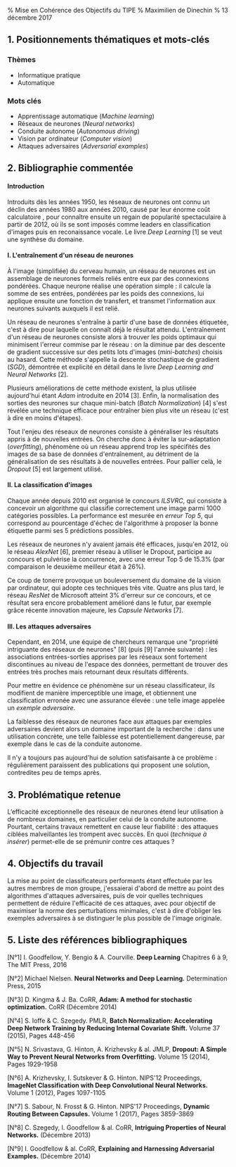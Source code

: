 % Mise en Cohérence des Objectifs du TIPE
% Maximilien de Dinechin
% 13 décembre 2017

<!-- La Mise en Cohérence des Objectifs du TIPE est constituée de 5 parties liées entre elles, tout en étant différenciées, amenant le candidat à déboucher sur les objectifs de son travail. Elles seront saisies selon l'ordre suivant:

    1. Positionnements thématiques et mots-clés (français et anglais)
    2. Bibliographie commentée (650 mots)
    3. Problématique retenue (50 mots)
    4. Objectifs du TIPE (100 mots)
    5. Liste de références bibliographiques (2 à 10 références) -->


## 1. Positionnements thématiques et mots-clés

<!-- Le positionnement thématique du TIPE doit être défini par le candidat par la sélection d'un à trois thèmes dans une liste proposée lors de la saisie. Ce positionnement assurera une mise en correspondance du contenu scientifique du TIPE avec les compétences du binôme d'examinateurs qui auront à évaluer le travail du candidat.

Le choix de 5 mots-clés en français (et en anglais) incite le candidat à prendre du recul sur les éléments les plus significatifs de son travail. Ils doivent être en cohérence avec la bibliographie, la problématique et les objectifs choisis par le candidat. -->

### Thèmes

- Informatique pratique
- Automatique

### Mots clés

- Apprentissage automatique (*Machine learning*)
- Réseaux de neurones (*Neural networks*)
- Conduite autonome (*Autonomous driving*)
- Vision par ordinateur (*Computer vision*)
- Attaques adversaires (*Adversarial examples*)


## 2. Bibliographie commentée

<!-- Un travail efficace du candidat satisfaisant aux critères d'évaluation de l'épreuve du TIPE suppose obligatoirement une connaissance préalable de travaux antérieurs « balisant » le domaine choisi.

L'objectif de cette partie est donc d'inciter le candidat à mettre en cohérence son travail de TIPE par rapport à un certain contexte scientifique. L'objectif consiste à synthétiser ce contexte scientifique en analysant quelques travaux significatifs du domaine dans lequel le travail s'inscrit. Le candidat citera dans son texte, avec renvois numérotés, une liste d'ouvrages, périodiques, pages web ou tout autres documents pertinents jugés significatifs.

Cette synthèse a pour objectif l'appropriation par le candidat de son sujet : les principes généraux, les expérimentations, les lois et concepts voire certaines questions restant en suspens ou des sujets controversés. Cette synthèse circonstanciée et factuelle doit permettre au candidat d'acquérir une vision plus globale du sujet choisi en faisant apparaître plusieurs problématiques en jeu dans le domaine dont celle qu'il aura choisi de traiter.

Dans le cas d'un travail de groupe, cette bibliographie devra être commune et issue du travail collectif. -->

<!-- 650 mots -->

#### Introduction

Introduits dès les années 1950, les réseaux de neurones ont connu un déclin des années 1980 aux années 2010, causé par leur énorme coût calculatoire <!-- énormes coûts calculatoires ? -->, pour connaître ensuite un regain de popularité spectaculaire à partir de 2012, où ils se sont imposés comme leaders en classification d'images puis en reconaissance vocale. Le livre *Deep Learning* [1] se veut une synthèse du domaine.

#### I. L'entraînement d'un réseau de neurones

À l'image (simplifiée) du cerveau humain, un réseau de neurones est un assemblage de neurones formels reliés entre eux par des connexions pondérées. Chaque neurone réalise une opération simple : il calcule la somme de ses entrées, pondérées par les poids des connexions, lui applique ensuite une fonction de transfert, et transmet l'information aux neurones suivants auxquels il est relié.

Un réseau de neurones s'entraîne à partir d'une base de données étiquetée, c'est à dire pour laquelle on connaît déjà le résultat attendu. L'entraînement d'un réseau de neurones consiste alors à trouver les poids optimaux qui minimisent l'erreur commise par le réseau : on la diminue par des descente de gradient successive sur des petits lots d'images (*mini-batches*) choisis au hasard. Cette méthode s'appelle la descente stochastique de gradient (*SGD*), démontrée et explicité en détail dans le livre *Deep Learning and Neural Networks* [2].

Plusieurs améliorations de cette méthode existent, la plus utilisée aujourd'hui étant *Adam* introduite en 2014 [3]. Enfin, la normalisation des sorties des neurones sur chaque mini-batch (*Batch Normalization*) [4] s'est révélée une technique efficace pour entraîner bien plus vite un réseau (c'est à dire en moins d'étapes).

Tout l'enjeu des réseaux de neurones consiste à généraliser les résultats appris à de nouvelles entrées. On cherche donc à  éviter la sur-adaptation (*overfitting*), phénomène où un réseau apprend trop les spécifités des images de sa base de données d'entraînement, au détriment de la généralisation de ses résultats à de nouvelles entrées. Pour pallier celà, le *Dropout* [5] est largement utilisé.


#### II. La classification d'images

Chaque année depuis 2010 est organisé le concours *ILSVRC*, qui consiste à concevoir un algorithme qui classifie correctement une image parmi 1000 catégories possibles. La performance est mesurée en *erreur Top 5*, qui correspond au pourcentage d'échec de l'algorithme à proposer la bonne étiquette parmi ses 5 prédictions possibles.

Les réseaux de neurones n'y avaient jamais été efficaces, jusqu'en 2012, où le réseau *AlexNet* [6], premier réseau à utiliser le Dropout, participe au concours et pulvérise la concurrence, avec une erreur Top 5 de 15.3% (par comparaison le deuxième meilleur était à 26%).

Ce coup de tonerre provoque un bouleversement du domaine de la vision par ordinateur, qui adopte ces techniques très vite. Quatre ans plus tard, le réseau *ResNet* de Microsoft atteint 3% d'erreur sur ce concours, et ce résultat sera encore probablement amélioré dans le futur, par exemple grâce récente innovation majeure, les *Capsule Networks* [7].

#### III. Les attaques adversaires

Cependant, en 2014, une équipe de chercheurs remarque une "propriété intriguante des réseaux de neurones" [8] (puis [9] l'année suivante) : les associations entrées-sorties apprises par les réseaux sont fortement discontinues au niveau de l'espace des données, permettant de trouver des entrées très proches mais retournant deux résultats différents.

Pour mettre en évidence ce phénomène sur un réseau classificateur, ils modifient de manière imperceptible une image, et obtiennent une classification erronée avec une assurance élevée : une telle image appelée un *exemple adversaire*.

La faiblesse des réseaux de neurones face aux attaques par exemples adversaires devient alors un domaine important de la recherche : dans une utilisation concrète, une telle faiblesse est potentiellement dangereuse, par exemple dans le cas de la conduite autonome. 

Il n'y a toujours pas aujourd'hui de solution satisfaisante à ce problème : régulièrement paraissent des publications qui proposent une solution, contredites peu de temps après.


## 3. Problématique retenue

<!-- Dans cette partie, le candidat doit clairement dégager un phénomène à étudier, une propriété à mesurer, à établir ou démontrer... La finalité est de définir une problématique mise en évidence dans la bibliographie commentée et présentant un regard ou une approche personnels, soit dans des domaines classiques, soit dans des domaines insuffisamment traités au vu de la littérature consultée. Dans tous les cas, la problématique retenue devra traduire la capacité du candidat à faire preuve d’initiative. Dans le cas d’un travail de groupe, cette problématique devra être commune et issue d’un choix collectif. -->

<!-- 50 mots -->

L’efficacité exceptionnelle des réseaux de neurones étend leur utilisation à de nombreux domaines, en particulier celui de la conduite autonome. Pourtant, certains travaux remettent en cause leur fiabilité : des attaques ciblées malveillantes les trompent avec succès. En quoi (*technique à insérer*) permet-elle de se prémunir contre ces attaques ?


## 4. Objectifs du travail

<!-- Le candidat, ayant clairement délimité sa problématique sur la base de sa bibliographie commentée, doit ensuite, de manière concise, énoncer les objectifs qu'il se propose d'atteindre à l’issue de son travail en réponse à sa problématique. Spécifique à chaque membre d'un éventuel groupe, cette quatrième partie permet de positionner individuellement le travail de TIPE du candidat. -->

<!-- 100 mots -->

La mise au point de classificateurs performants étant effectuée par les autres membres de mon groupe, j'essaierai d'abord de mettre au point des algorithmes d'attaques adversaires, puis de voir quelles techniques permettent de réduire l'efficacité de ces attaques, avec pour objectif de maximiser la norme des perturbations minimales, c'est à dire d'obliger les exemples adversaires à se distinguer le plus possible de l'image originale.

## 5. Liste des références bibliographiques

<!-- Ce champ comporte une liste de références bibliographiques débutant par un numéro d'ordre [N°] correspondant à la numérotation utilisée dans la bibliographie commentée. Le candidat devra se conformer aux règles suivantes d'édition de ces références :

[Ouvrage]       Auteur  -  Titre de  l'ouvrage       -  Chapitre, Éditeur, Année
[Publication]   Auteur  -  Nom du périodique, Titre  -  Volume (année), Pages
[Conférence]    Auteur  -  Nom de la conférence      -  Année, Lieu
[Site Internet] URL avec infos complémentaires, Date de consultation -->

[N°1]
I. Goodfellow, Y. Bengio & A. Courville.
**Deep Learning**
Chapitres 6 à 9, The MIT Press, 2016

[N°2]
Michael Nielsen.
**Neural Networks and Deep Learning.**
Determination Press, 2015

[N°3]
D. Kingma & J. Ba.
CoRR, **Adam: A method for stochastic optimization.**
CoRR (Décembre 2014)

[N°4]
S. Ioffe & C. Szegedy.
PMLR, **Batch Normalization: Accelerating Deep Network Training by Reducing Internal Covariate Shift.**
Volume 37 (2015), Pages 448-456

[N°5]
N. Srivastava, G. Hinton, A. Krizhevsky & al.
JMLP, **Dropout: A Simple Way to Prevent Neural Networks from Overfitting.**
Volume 15 (2014), Pages 1929-1958

[N°6]
A. Krizhevsky, I. Sutskever & G. Hinton.
NIPS'12 Proceedings, **ImageNet Classification with Deep Convolutional Neural Networks.**
Volume 1 (2012), Pages 1097-1105

[N°7]
S. Sabour, N. Frosst & G. Hinton.
NIPS'17 Proceedings, **Dynamic Routing Between Capsules.**
Volume 1 (2017), Pages 3859-3869

[N°8]
C. Szegedy, I. Goodfellow & al.
CoRR, **Intriguing Properties of Neural Networks.**
(Décembre 2013)

[N°9]
I. Goodfellow & al.
CoRR, **Explaining and Harnessing Adversarial Examples.**
(Décembre 2014)
